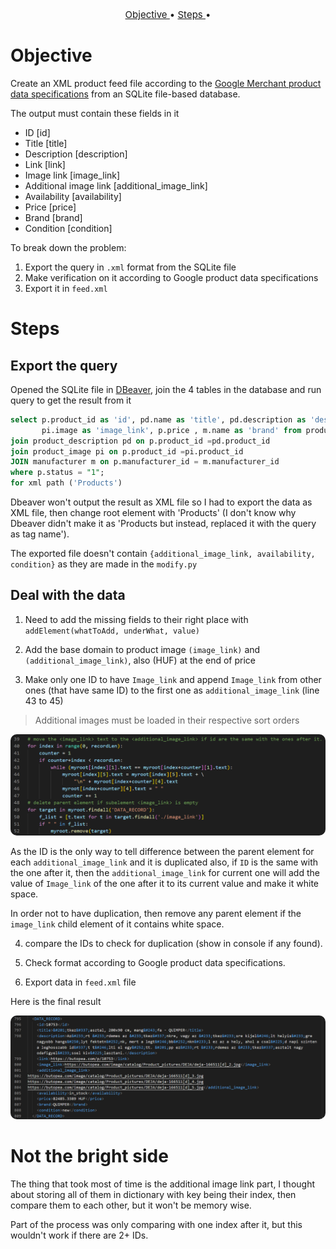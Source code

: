 <p style="font-size:15px" align="center">
  <a href="#objective">Objective </a> •
  <a href="#Steps">Steps </a> •
</p>


# Objective
Create an XML product feed file according to the [Google Merchant product data specifications](https://support.google.com/merchants/answer/7052112) from an SQLite file-based database.

The output must contain these fields in it 
- ID [id]
- Title [title]
- Description [description]
- Link [link]
- Image link [image_link]
- Additional image link [additional_image_link]
- Availability [availability]
- Price [price]
- Brand [brand]
- Condition [condition]

To break down the problem:
1. Export the query in `.xml` format from the SQLite file
2. Make verification on it according to Google product data specifications
3. Export it in `feed.xml`

# Steps
## Export the query
Opened the SQLite file in [DBeaver](https://dbeaver.io/download/), join the 4 tables in the database and run query to get the result from it

```sql
select p.product_id as 'id', pd.name as 'title', pd.description as 'description',p.product_id as 'link',
	   pi.image as 'image_link', p.price , m.name as 'brand' from product as p
join product_description pd on p.product_id =pd.product_id 
join product_image pi on p.product_id =pi.product_id 
JOIN manufacturer m on p.manufacturer_id = m.manufacturer_id 
where p.status = "1";
for xml path ('Products')
```

Dbeaver won't output the result as XML file so I had to export the data as XML file, then change root element with 'Products' (I don't know why Dbeaver didn't make it as 'Products but instead, replaced it with the query as tag name').

The exported file doesn't contain `{additional_image_link, availability, condition}` as they are made in the `modify.py`

## Deal with the data
1. Need to add the missing fields to their right place with `addElement(whatToAdd, underWhat, value)`

2. Add the base domain to product image `(image_link)` and `(additional_image_link)`, also (HUF) at the end of price

3. Make only one ID to have `Image_link` and append `Image_link` from other ones (that have same ID) to the first one as `additional_image_link` (line 43 to 45)
> Additional images must be loaded in their respective sort orders

<center>
<img style="border-radius:10px;" src="./image_link.png" title="replace string " >
</center>

As the ID is the only way to tell difference between the parent element for each `additional_image_link` and it is duplicated also, if `ID` is the same with the one after it, then the `additional_image_link` for current one will add the value of `Image_link` of the one after it to its current value and make it white space.

In order not to have duplication, then remove any parent element if the `image_link` child element of it contains white space.

4. compare the IDs to check for duplication (show in console if any found).

5. Check format according to Google product data specifications.

6. Export data in `feed.xml` file

Here is the final result
<center>
<img style="border-radius:10px;" src="./output.png" title="replace string " >
</center>

# Not the bright side

The thing that took most of time is the additional image link part, I thought about storing all of them in dictionary with key being their index, then compare them to each other, but it won't be memory wise.

Part of the process was only comparing with one index after it, but this wouldn't work if there are 2+ IDs. 

